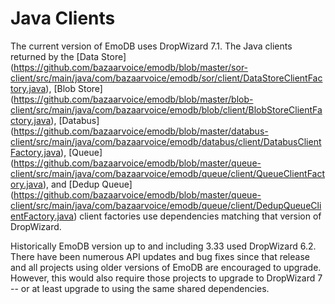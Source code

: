 Java Clients
===================

The current version of EmoDB uses DropWizard 7.1.  The Java clients returned by the
[Data Store] (https://github.com/bazaarvoice/emodb/blob/master/sor-client/src/main/java/com/bazaarvoice/emodb/sor/client/DataStoreClientFactory.java),
[Blob Store] (https://github.com/bazaarvoice/emodb/blob/master/blob-client/src/main/java/com/bazaarvoice/emodb/blob/client/BlobStoreClientFactory.java),
[Databus] (https://github.com/bazaarvoice/emodb/blob/master/databus-client/src/main/java/com/bazaarvoice/emodb/databus/client/DatabusClientFactory.java),
[Queue] (https://github.com/bazaarvoice/emodb/blob/master/queue-client/src/main/java/com/bazaarvoice/emodb/queue/client/QueueClientFactory.java),
and [Dedup Queue] (https://github.com/bazaarvoice/emodb/blob/master/queue-client/src/main/java/com/bazaarvoice/emodb/queue/client/DedupQueueClientFactory.java)
client factories use dependencies matching that version of DropWizard.

Historically EmoDB version up to and including 3.33 used DropWizard 6.2.  There have been numerous API updates and
bug fixes since that release and all projects using older versions of EmoDB are encouraged to upgrade.  However, this
would also require those projects to upgrade to DropWizard 7 -- or at least upgrade to using
the same shared dependencies.
